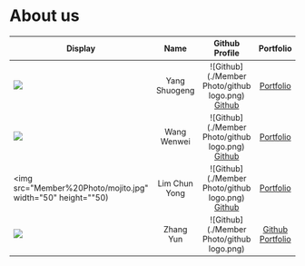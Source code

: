 # About us

Display | Name | Github Profile | Portfolio 
--------|:----:|:--------------:|:---------:
![](https://via.placeholder.com/100.png?text=Photo) | Yang Shuogeng | ![Github](./Member Photo/github logo.png) [Github](https://github.com/) | [Portfolio](docs/team/johndoe.md)
![](https://via.placeholder.com/100.png?text=Photo) | Wang Wenwei | ![Github](./Member Photo/github logo.png) [Github](https://github.com/)| [Portfolio](docs/team/johndoe.md)
<img src="Member%20Photo/mojito.jpg" width="50" height=""50)| Lim Chun Yong  | ![Github](./Member Photo/github logo.png) [Github](https://github.com/jr-mojito/tp) | [Portfolio](docs/team/limchunyong.md)
![](https://via.placeholder.com/100.png?text=Photo) | Zhang Yun | ![Github](./Member Photo/github logo.png)|[Github](https://github.com/) [Portfolio](docs/team/johndoe.md)
